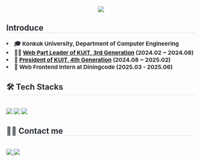 <div align= "center">
    <img src="https://capsule-render.vercel.app/api?type=waving&color=26b5f2&height=180&text=crohasang's%20github&animation=fadeIn&fontColor=ffffff&fontSize=50" />
    </div>
    <div style="text-align: left;"> 
    <h2 style="border-bottom: 1px solid #d8dee4; color: #282d33;"> Introduce </h2>  
    <div style="font-weight: 700; font-size: 15px; text-align: left; color: #282d33;"> 
      <li> 🎓 Konkuk University, Department of Computer Engineering</li>
      <li> 👨‍💻 <a href="https://quickchabun.tistory.com/117">Web Part Leader of KUIT, 3rd Generation</a> (2024.02 ~ 2024.08)</li>
      <li> 👥 <a href="https://quickchabun.tistory.com/167">President of KUIT, 4th Generation</a> (2024.08 ~ 2025.02)</li>
      <li> 🏢 Web Frontend Intern at Diningcode (2025.03 - 2025.06) </li>
    </div>
    <div style="text-align: left;">
    <h2 style="border-bottom: 1px solid #d8dee4; color: #282d33;"> 🛠️ Tech Stacks </h2> <br> 
    <div style="margin: ; text-align: left;" "text-align: left;"> 
      <img src="https://img.shields.io/badge/Javascript-F7DF1E?style=flat-square&logo=Javascript&logoColor=white">
      <img src="https://img.shields.io/badge/Typescript-3178C6?style=flat-square&logo=Typescript&logoColor=white">
      <img src="https://img.shields.io/badge/React-61DAFB?style=flat-square&logo=React&logoColor=white">
          <br/></div>
    </div>
    <div style="text-align: left;">
    <h2 style="border-bottom: 1px solid #d8dee4; color: #282d33;"> 🧑‍💻 Contact me </h2> <br> 
    <div style="text-align: left;"> <a href=https://quickchabun.tistory.com/> <img src="https://img.shields.io/badge/Tistory-000000?style=flat-square&logo=Tistory&logoColor=white&link=https://quickchabun.tistory.com/"> </a>
         <a href=mailto:hasang2691@gmail.com> <img src="https://img.shields.io/badge/Gmail-EA4335?style=flat-square&logo=Gmail&logoColor=white&link=mailto:hasang2691@gmail.com"> </a>
          </div>  <br> 
    <div style="text-align: left;">  </div> 
    </div>
    
